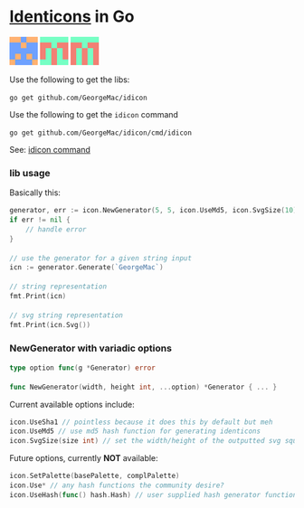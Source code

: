 [Identicons](http://en.wikipedia.org/wiki/Identicon) in Go
================

![georgemac](https://raw.githubusercontent.com/GeorgeMac/idicon/gh-pages/images/georgemac.png)
![gobug.me](https://raw.githubusercontent.com/GeorgeMac/idicon/gh-pages/images/gobugme.png)
![incisive.ly](https://raw.githubusercontent.com/GeorgeMac/idicon/gh-pages/images/incisively.png)

Use the following to get the libs:

`go get github.com/GeorgeMac/idicon`

Use the following to get the `idicon` command

`go get github.com/GeorgeMac/idicon/cmd/idicon`

See: [idicon command](https://github.com/GeorgeMac/idicon/tree/master/cmd/idicon)

### lib usage

Basically this:
```go
generator, err := icon.NewGenerator(5, 5, icon.UseMd5, icon.SvgSize(10))
if err != nil {
    // handle error
}

// use the generator for a given string input
icn := generator.Generate(`GeorgeMac`)

// string representation
fmt.Print(icn)

// svg string representation
fmt.Print(icn.Svg())
```

### NewGenerator with variadic options

```go
type option func(g *Generator) error

func NewGenerator(width, height int, ...option) *Generator { ... }
```

Current available options include:

```go
icon.UseSha1 // pointless because it does this by default but meh
icon.UseMd5 // use md5 hash function for generating identicons
icon.SvgSize(size int) // set the width/height of the outputted svg squares
```

Future options, currently **NOT** available:
```go
icon.SetPalette(basePalette, complPalette)
icon.Use* // any hash functions the community desire?
icon.UseHash(func() hash.Hash) // user supplied hash generator function
```
